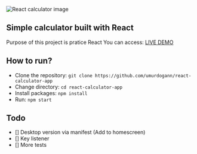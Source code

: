 ![React calculator image](https://i.ibb.co/sqDQsxQ/calculator.png)

## Simple calculator built with React

Purpose of this project is pratice React
You can access: [LIVE DEMO](https://react-calculator-cud.netlify.app/)

## How to run?

- Clone the repository:
  ```git clone https://github.com/umurdogann/react-calculator-app```
- Change directory:
  ```cd react-calculator-app```
- Install packages:
  ```npm install```
- Run:
  ```npm start```

## Todo

- [] Desktop version via manifest (Add to homescreen)
- [] Key listener
- [] More tests
